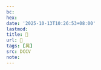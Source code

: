 ```yaml
---
bc:
hex:
date: '2025-10-13T10:26:53+08:00'
lastmod:
title: 􀏂
url: 􀏂
tags: [晃]
src: DCCV
note:
---
```

